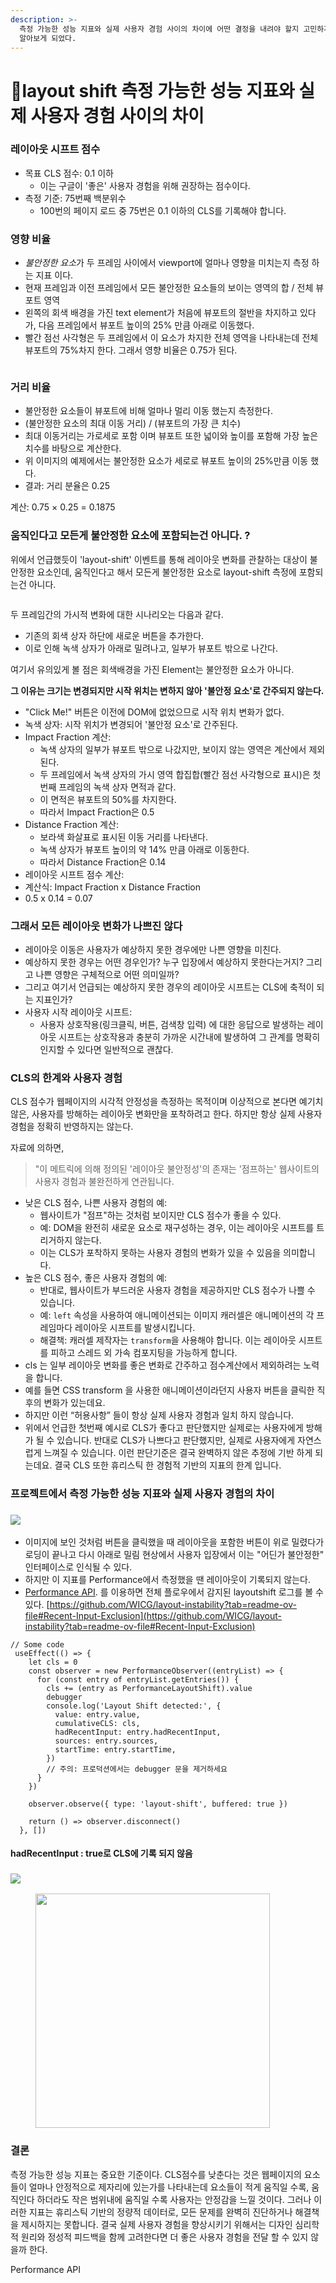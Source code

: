 ```yaml
---
description: >-
  측정 가능한 성능 지표와 실제 사용자 경험 사이의 차이에 어떤 결정을 내려야 할지 고민하게 된 프로젝트 계기로 레이아웃 시프트에 대해 더
  알아보게 되었다.
---
```


# layout shift 측정 가능한 성능 지표와 실제 사용자 경험 사이의 차이

### 레이아웃 시프트 점수

* 목표 CLS 점수: 0.1 이하
  * 이는 구글이 '좋은' 사용자 경험을 위해 권장하는 점수이다.
* 측정 기준: 75번째 백분위수
  * 100번의 페이지 로드 중 75번은 0.1 이하의 CLS를 기록해야 합니다.

### 영향 비율

* _불안정한 요&#xC18C;_&#xAC00; 두 프레임 사이에서 viewport에 얼마나 영향을 미치는지 측정 하는 지표 이다.
* 현재 프레임과 이전 프레임에서 모든 불안정한 요소들의 보이는 영역의 합 / 전체 뷰포트 영역
* 왼쪽의 회색 배경을 가진 text element가 처음에 뷰포트의 절반을 차지하고 있다가, 다음 프레임에서 뷰포트 높이의 25% 만큼 아래로 이동했다.
* 빨간 점선 사각형은 두 프레임에서 이 요소가 차지한 전체 영역을 나타내는데 전체 뷰포트의 75%차지 한다. 그래서 영향 비율은 0.75가 된다.



<figure><img src="../.gitbook/assets/layoutshift (1).png" alt=""><figcaption></figcaption></figure>

### 거리 비율

* 불안정한 요소들이 뷰포트에 비해 얼마나 멀리 이동 했는지 측정한다.
* (불안정한 요소의 최대 이동 거리) / (뷰포트의 가장 큰 치수)
* 최대 이동거리는 가로세로 포함 이며 뷰포트 또한 넓이와 높이를 포함해 가장 높은 치수를 바탕으로 계산한다.
* 위 이미지의 예제에서는 불안정한 요소가 세로로 뷰포트 높이의 25%만큼 이동 했다.
* 결과: 거리 분율은 0.25

계산: 0.75 × 0.25 = 0.1875



### 움직인다고 모든게 불안정한 요소에 포함되는건 아니다. ?



위에서 언급했듯이 'layout-shift' 이벤트를 통해 레이아웃 변화를 관찰하는 대상이 불안정한 요소인데, 움직인다고 해서 모든게 불안정한 요소로 layout-shift 측정에 포함되는건 아니다.



<figure><img src="../.gitbook/assets/layout-shift2.png" alt=""><figcaption></figcaption></figure>





두 프레임간의 가시적 변화에 대한 시나리오는 다음과 같다.

* 기존의 회색 상자 하단에 새로운 버튼을 추가한다.
* 이로 인해 녹색 상자가 아래로 밀려나고, 일부가 뷰포트 밖으로 나간다.

여기서 유의있게 볼 점은 회색배경을 가진 Element는 불안정한 요소가 아니다.

**그 이유는 크기는 변경되지만 시작 위치는 변하지 않아 '불안정 요소'로 간주되지 않는다.**

* "Click Me!" 버튼은 이전에 DOM에 없었으므로 시작 위치 변화가 없다.
* 녹색 상자: 시작 위치가 변경되어 '불안정 요소'로 간주된다.
* Impact Fraction 계산:
  * 녹색 상자의 일부가 뷰포트 밖으로 나갔지만, 보이지 않는 영역은 계산에서 제외된다.
  * 두 프레임에서 녹색 상자의 가시 영역 합집합(빨간 점선 사각형으로 표시)은 첫 번째 프레임의 녹색 상자 면적과 같다.
  * 이 면적은 뷰포트의 50%를 차지한다.
  * 따라서 Impact Fraction은 0.5
* Distance Fraction 계산:
  * 보라색 화살표로 표시된 이동 거리를 나타낸다.
  * 녹색 상자가 뷰포트 높이의 약 14% 만큼 아래로 이동한다.
  * 따라서 Distance Fraction은 0.14&#x20;
* 레이아웃 시프트 점수 계산:
* 계산식: Impact Fraction x Distance Fraction
* 0.5 x 0.14 = 0.07



### 그래서 모든 레이아웃 변화가 나쁘진 않다

* 레이아웃 이동은 사용자가 예상하지 못한 경우에만 나쁜 영향을 미친다.
* 예상하지 못한 경우는 어떤 경우인가? 누구 입장에서 예상하지 못한다는거지? 그리고 나쁜 영향은 구체적으로 어떤 의미일까?
* 그리고 여기서 언급되는 예상하지 못한 경우의 레이아웃 시프트는 CLS에 축적이 되는 지표인가?
* 사용자 시작 레이아웃 시프트:
  * 사용자 상호작용(링크클릭, 버튼, 검색창 입력) 에 대한 응답으로 발생하는 레이아웃 시프트는 상호작용과 충분히 가까운 시간내에 발생하여 그 관계를 명확히 인지할 수 있다면 일반적으로 괜찮다.



### CLS의 한계와 사용자 경험

CLS 점수가 웹페이지의 시각적 안정성을 측정하는 목적이며 이상적으로 본다면 예기치 않은, 사용자를 방해하는 레이아웃 변화만을 포착하려고 한다. 하지만 항상 실제 사용자 경험을 정확히 반영하지는 않는다.

자료에 의하면,

> "이 메트릭에 의해 정의된 '레이아웃 불안정성'의 존재는 '점프하는' 웹사이트의 사용자 경험과 불완전하게 연관됩니다.

* 낮은 CLS 점수, 나쁜 사용자 경험의 예:
  * 웹사이트가 "점프"하는 것처럼 보이지만 CLS 점수가 좋을 수 있다.
  * 예: DOM을 완전히 새로운 요소로 재구성하는 경우, 이는 레이아웃 시프트를 트리거하지 않는다.
  * 이는 CLS가 포착하지 못하는 사용자 경험의 변화가 있을 수 있음을 의미합니다.
* 높은 CLS 점수, 좋은 사용자 경험의 예:
  * 반대로, 웹사이트가 부드러운 사용자 경험을 제공하지만 CLS 점수가 나쁠 수 있습니다.
  * 예: `left` 속성을 사용하여 애니메이션되는 이미지 캐러셀은 애니메이션의 각 프레임마다 레이아웃 시프트를 발생시킵니다.
  * 해결책: 캐러셀 제작자는 `transform`을 사용해야 합니다. 이는 레이아웃 시프트를 피하고 스레드 외 가속 컴포지팅을 가능하게 합니다.
* cls 는 일부 레이아웃 변화를 좋은 변화로 간주하고 점수계산에서 제외하려는 노력을 합니다.
* 예를 들면 CSS transform 을 사용한 애니메이션이라던지 사용자 버튼을 클릭한 직후의 변화가 있는데요.
* 하지만 이런 “허용사항” 들이 항상 실제 사용자 경험과 일치 하지 않습니다.
* 위에서 언급한 첫번째 예시로 CLS가 좋다고 판단했지만 실제로는 사용자에게 방해가 될 수 있습니다. 반대로 CLS가 나쁘다고 판단했지만, 실제로 사용자에게 자연스럽게 느껴질 수 있습니다. 이런 판단기준은 결국 완벽하지 않은 추정에 기반 하게 되는데요. 결국 CLS 또한 휴리스틱 한 경험적 기반의 지표의 한계 입니다.





### 프로젝트에서 측정 가능한 성능 지표와 실제 사용자 경험의 차이&#x20;

### ![](<../.gitbook/assets/layoutshift (4).png>)



* 이미지에 보인 것처럼 버튼을 클릭했을 때 레이아웃을 포함한 버튼이 위로 밀렸다가 로딩이 끝나고 다시  아래로 밀림 현상에서 사용자 입장에서 이는 "어딘가 불안정한" 인터페이스로 인식될 수 있다.
* 하지만 이 지표를 Performance에서 측정했을 땐 레이아웃이 기록되지 않는다.&#x20;
* &#x20;[Performance API](https://developer.mozilla.org/en-US/docs/Web/API/Performance_API). 를 이용하면 전체 플로우에서 감지된 layoutshift 로그를 볼 수 있다. [https://github.com/WICG/layout-instability?tab=readme-ov-file#Recent-Input-Exclusion](https://github.com/WICG/layout-instability?tab=readme-ov-file#Recent-Input-Exclusion)

```tsx
// Some code
 useEffect(() => {
    let cls = 0
    const observer = new PerformanceObserver((entryList) => {
      for (const entry of entryList.getEntries()) {
        cls += (entry as PerformanceLayoutShift).value
        debugger
        console.log('Layout Shift detected:', {
          value: entry.value,
          cumulativeCLS: cls,
          hadRecentInput: entry.hadRecentInput,
          sources: entry.sources,
          startTime: entry.startTime,
        })
        // 주의: 프로덕션에서는 debugger 문을 제거하세요
      }
    })

    observer.observe({ type: 'layout-shift', buffered: true })

    return () => observer.disconnect()
  }, [])
```

#### hadRecentInput : true로 CLS에 기록 되지 않음

### ![](<../.gitbook/assets/hadinput2 (1).png>)

<div align="left"><figure><img src="../.gitbook/assets/hadinput1.png" alt="" width="375"><figcaption></figcaption></figure></div>

###

###

### 결론

측정 가능한 성능 지표는 중요한 기준이다. CLS점수를 낮춘다는 것은 웹페이지의 요소들이 얼마나 안정적으로 제자리에 있는가를 나타내는데 요소들이 적게 움직일 수록, 움직인다 하더라도 작은 범위내에 움직일 수록 사용자는 안정감을 느낄 것이다. 그러나 이러한 지표는 휴리스틱 기반의 정량적 데이터로, 모든 문제를 완벽히 진단하거나 해결책을 제시하지는 못합니다. 결국 실제 사용자 경험을 향상시키기 위해서는 디자인 심리학적 원리와 정성적 피드백을 함께 고려한다면 더 좋은 사용자 경험을 전달 할 수 있지 않을까 한다.

Performance API
